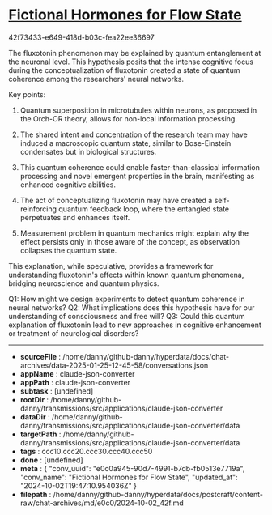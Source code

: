# [Fictional Hormones for Flow State](https://claude.ai/chat/e0c0a945-90d7-4991-b7db-fb0513e7719a)

42f73433-e649-418d-b03c-fea22ee36697

 The fluxotonin phenomenon may be explained by quantum entanglement at the neuronal level. This hypothesis posits that the intense cognitive focus during the conceptualization of fluxotonin created a state of quantum coherence among the researchers' neural networks.

Key points:

1. Quantum superposition in microtubules within neurons, as proposed in the Orch-OR theory, allows for non-local information processing.

2. The shared intent and concentration of the research team may have induced a macroscopic quantum state, similar to Bose-Einstein condensates but in biological structures.

3. This quantum coherence could enable faster-than-classical information processing and novel emergent properties in the brain, manifesting as enhanced cognitive abilities.

4. The act of conceptualizing fluxotonin may have created a self-reinforcing quantum feedback loop, where the entangled state perpetuates and enhances itself.

5. Measurement problem in quantum mechanics might explain why the effect persists only in those aware of the concept, as observation collapses the quantum state.

This explanation, while speculative, provides a framework for understanding fluxotonin's effects within known quantum phenomena, bridging neuroscience and quantum physics.

Q1: How might we design experiments to detect quantum coherence in neural networks?
Q2: What implications does this hypothesis have for our understanding of consciousness and free will?
Q3: Could this quantum explanation of fluxotonin lead to new approaches in cognitive enhancement or treatment of neurological disorders?

---

* **sourceFile** : /home/danny/github-danny/hyperdata/docs/chat-archives/data-2025-01-25-12-45-58/conversations.json
* **appName** : claude-json-converter
* **appPath** : claude-json-converter
* **subtask** : [undefined]
* **rootDir** : /home/danny/github-danny/transmissions/src/applications/claude-json-converter
* **dataDir** : /home/danny/github-danny/transmissions/src/applications/claude-json-converter/data
* **targetPath** : /home/danny/github-danny/transmissions/src/applications/claude-json-converter/data
* **tags** : ccc10.ccc20.ccc30.ccc40.ccc50
* **done** : [undefined]
* **meta** : {
  "conv_uuid": "e0c0a945-90d7-4991-b7db-fb0513e7719a",
  "conv_name": "Fictional Hormones for Flow State",
  "updated_at": "2024-10-02T19:47:10.954036Z"
}
* **filepath** : /home/danny/github-danny/hyperdata/docs/postcraft/content-raw/chat-archives/md/e0c0/2024-10-02_42f.md